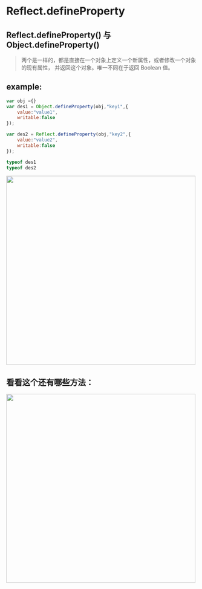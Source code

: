 # Reflect.defineProperty

## Reflect.defineProperty() 与 Object.defineProperty()
> 两个是一样的，都是直接在一个对象上定义一个新属性，或者修改一个对象的现有属性， 并返回这个对象。唯一不同在于返回 Boolean 值。

## example:
```js
var obj ={}
var des1 = Object.defineProperty(obj,"key1",{
    value:"value1",
    writable:false
});

var des2 = Reflect.defineProperty(obj,"key2",{
    value:"value2",
    writable:false
});

typeof des1 
typeof des2 
```

<img width="500" src="https://ws4.sinaimg.cn/large/006tNc79gy1fywzhlcqe3j30kk0gwabu.jpg" />

## 看看这个还有哪些方法：
<img width="500" src="https://ws3.sinaimg.cn/large/006tNc79gy1fywzjcunjtj310u0eg446.jpg" />

